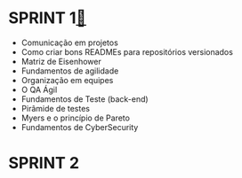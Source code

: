 # SPRINT 1[:file_folder:](https://github.com/AndressaComp/SPRINT1/blob/main/SPRINT-1.md#octocatsprint-1)
- Comunicação em projetos
- Como criar bons READMEs para repositórios versionados
- Matriz de Eisenhower
- Fundamentos de agilidade
- Organização em equipes
- O QA Ágil
- Fundamentos de Teste (back-end)
- Pirâmide de testes
- Myers e o princípio de Pareto
- Fundamentos de CyberSecurity

# SPRINT 2
